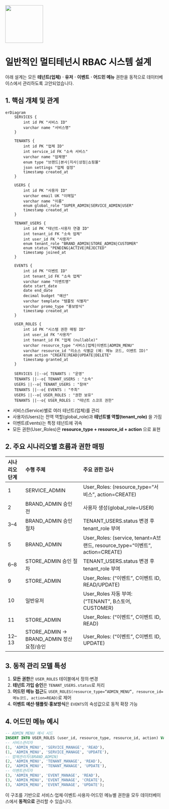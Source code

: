 <img src="https://r2cdn.perplexity.ai/pplx-full-logo-primary-dark%402x.png" class="logo" width="120"/>

# 일반적인 멀티테넌시 RBAC 시스템 설계

아래 설계는 모든 **테넌트(업체)ㆍ유저ㆍ이벤트ㆍ어드민 메뉴** 권한을 동적으로 데이터베이스에서 관리하도록 고안되었습니다.

## 1. 핵심 개체 및 관계

```mermaid
erDiagram
    SERVICES {
        int id PK "서비스 ID"
        varchar name "서비스명"
    }

    TENANTS {
        int id PK "업체 ID"
        int service_id FK "소속 서비스"
        varchar name "업체명"
        enum type "브랜드|본사|지사|상점|쇼핑몰"
        json settings "업체 설정"
        timestamp created_at
    }

    USERS {
        int id PK "사용자 ID"
        varchar email UK "이메일"
        varchar name "이름"
        enum global_role "SUPER_ADMIN|SERVICE_ADMIN|USER"
        timestamp created_at
    }

    TENANT_USERS {
        int id PK "테넌트-사용자 연결 ID"
        int tenant_id FK "소속 업체"
        int user_id FK "사용자"
        enum tenant_role "BRAND_ADMIN|STORE_ADMIN|CUSTOMER"
        enum status "PENDING|ACTIVE|REJECTED"
        timestamp joined_at
    }

    EVENTS {
        int id PK "이벤트 ID"
        int tenant_id FK "소속 업체"
        varchar name "이벤트명"
        date start_date
        date end_date
        decimal budget "예산"
        varchar template "템플릿 식별자"
        varchar promo_type "홍보방식"
        timestamp created_at
    }

    USER_ROLES {
        int id PK "시스템 권한 매핑 ID"
        int user_id FK "사용자"
        int tenant_id FK "업체 (nullable)"
        varchar resource_type "서비스|업체|이벤트|ADMIN_MENU"
        varchar resource_id "리소스 식별값 (예: 메뉴 코드, 이벤트 ID)"
        enum action "CREATE|READ|UPDATE|DELETE"
        timestamp granted_at
    }

    SERVICES ||--o{ TENANTS : "운영"
    TENANTS ||--o{ TENANT_USERS : "소속"
    USERS ||--o{ TENANT_USERS : "참여"
    TENANTS ||--o{ EVENTS : "주최"
    USERS ||--o{ USER_ROLES : "권한 보유"
    TENANTS ||--o{ USER_ROLES : "테넌트 스코프 권한"
```

- 서비스(Service)별로 여러 테넌트(업체)를 관리
- 사용자(Users)는 전역 역할(global_role)과 **테넌트별 역할(tenant_role)** 을 가짐
- 이벤트(Events)는 특정 테넌트에 귀속
- 모든 권한(User_Roles)은 **resource_type + resource_id + action** 으로 표현


## 2. 주요 시나리오별 흐름과 권한 매핑

| 시나리오 단계 | 수행 주체 | 주요 권한 검사 |
| :-- | :-- | :-- |
| 1 | SERVICE_ADMIN | User_Roles: (resource_type=“서비스”, action=CREATE) |
| 2 | BRAND_ADMIN 승인 전 | 사용자 생성(global_role=USER) |
| 3–4 | BRAND_ADMIN 승인 절차 | TENANT_USERS.status 변경 후 tenant_role 부여 |
| 5 | BRAND_ADMIN | User_Roles: (service, tenant=A브랜드, resource_type=“이벤트”, action=CREATE) |
| 6–8 | STORE_ADMIN 승인 절차 | TENANT_USERS.status 변경 후 tenant_role 부여 |
| 9 | STORE_ADMIN | User_Roles: (“이벤트”, C이벤트 ID, READ/UPDATE) |
| 10 | 일반유저 | User_Roles 자동 부여: (“TENANT”, B스토어, CUSTOMER) |
| 11 | STORE_ADMIN | User_Roles: (“이벤트”, C이벤트 ID, READ) |
| 12–13 | STORE_ADMIN → BRAND_ADMIN 정산 요청/승인 | User_Roles: (“이벤트”, C이벤트 ID, UPDATE) |

## 3. 동적 관리 모델 특성

1. **모든 권한**은 `USER_ROLES` 테이블에서 정의·변경
2. **테넌트 가입 승인**은 `TENANT_USERS.status`로 처리
3. **어드민 메뉴 접근**도 `USER_ROLES(resource_type=“ADMIN_MENU”, resource_id=메뉴코드, action=READ)`로 제어
4. **이벤트 예산·템플릿·홍보방식**은 `EVENTS`의 속성값으로 동적 확장 가능

## 4. 어드민 메뉴 예시

```sql
-- ADMIN_MENU 예시 시드
INSERT INTO USER_ROLES (user_id, resource_type, resource_id, action) VALUES
-- 서비스관리자
(1, 'ADMIN_MENU', 'SERVICE_MANAGE', 'READ'),
(1, 'ADMIN_MENU', 'SERVICE_MANAGE', 'UPDATE'),
-- 업체관리자(BRAND_ADMIN)
(2, 'ADMIN_MENU', 'TENANT_MANAGE', 'READ'),
(2, 'ADMIN_MENU', 'TENANT_MANAGE', 'UPDATE'),
-- 이벤트관리자
(3, 'ADMIN_MENU', 'EVENT_MANAGE', 'READ'),
(3, 'ADMIN_MENU', 'EVENT_MANAGE', 'CREATE'),
(3, 'ADMIN_MENU', 'EVENT_MANAGE', 'UPDATE');
```

이 구조를 기반으로 서비스·업체·이벤트·사용자·어드민 메뉴별 권한을 모두 데이터베이스에서 **동적으로** 관리할 수 있습니다.

